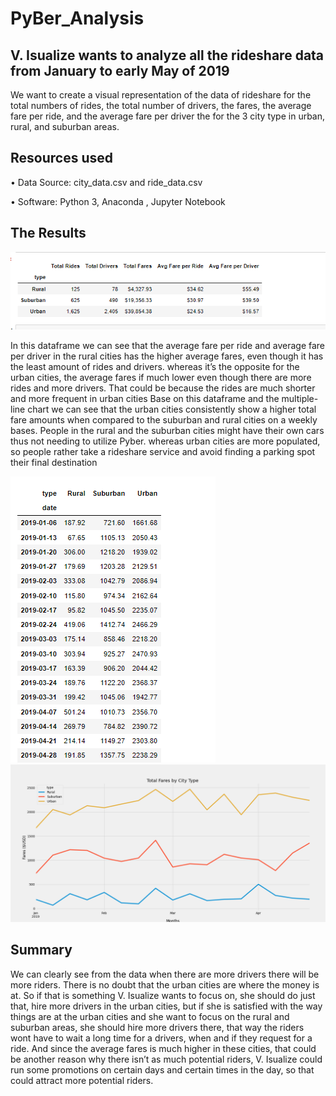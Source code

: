 # PyBer_Analysis
## V. Isualize wants to analyze all the rideshare data from January to early May of 2019 
We want to create a visual representation of the data of rideshare for the total numbers of rides, the total number of drivers, the fares, the average fare per ride, and the average fare per driver the for the 3 city type in urban, rural, and suburban areas. 
##  Resources used
•	Data Source: city_data.csv and ride_data.csv

•	Software: Python 3, Anaconda , Jupyter Notebook 

## The Results
![result](the_results.png)

In this dataframe we can see that the average fare per ride and average fare per driver in the rural cities has the higher average fares, even though it has the least amount of rides and drivers. whereas it’s the opposite for the urban cities, the average fares if much lower even though there are more rides and more drivers. That could be because the rides are much shorter and more frequent in urban cities 
Base on this dataframe and the multiple-line chart we can see that the urban cities consistently show a higher total fare amounts when compared to the suburban and rural cities on a weekly bases. People in the rural and the suburban cities might have their own cars thus not needing to utilize Pyber. whereas urban cities are more populated, so people rather take a rideshare service and avoid finding a parking spot their final destination

![result_table](the_results_table.png)
![summary](PyBer_fare_summary.png)

## Summary
We can clearly see from the data when there are more drivers there will be more riders. There is no doubt that the urban cities are where the money is at. So if that is something V. Isualize wants to focus on, she should do just that, hire more drivers in the urban cities, but if she is satisfied  with the way things are at the urban cities and she want to focus on the rural and suburban areas, she should hire more drivers there, that way the riders wont have to wait a long time for a drivers, when and if they request for a ride. And since the average fares is much higher in these cities, that could be another reason why there isn’t as much potential riders, V. Isualize could run some promotions on certain days and certain times in the day, so that could attract more potential riders.
